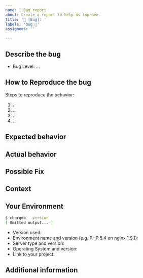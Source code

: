 ```yaml
---
name: 🐛 Bug report
about: Create a report to help us improve.
title: '🐛 [Bug]: '
labels: 'bug 🐛'
assignees: ''

---
```

<!---
  Provide a general summary of the issue in the Title above 
  Examples:
    - "🐛 [Bug]: Segmentation fault when ..."
    - "🐛 [Bug]: ..."
-->

## Describe the bug
<!---
  Description:
    **Bug Level**
      🔥 Critical :
        - If the program has corrupted the database
        - If the software no longer launches
      🚨 Major:
        - If the system is running but some requests do not work.
      ⚠️ Minor:
        - If there is not a system failure but a bad behavior.
  Required:
    Yes
-->
- Bug Level: ...

<!---
  Description:
    A clear and concise description of what the bug is.
  Required:
    Yes
-->


## How to Reproduce the bug
<!---
  Description:
    Provide the steps to reproduce the bug
  Required:
    Yes (if possible)
-->
Steps to reproduce the behavior:
1. ...
2. ...
3. ...
4. ...

## Expected behavior
<!---
  Description:
    Tell us what should happen
  Required:
    No
-->

## Actual behavior
<!---
  Description:
    Tell us what happens instead
  Required:
    No
-->

## Possible Fix
<!---
  Description:
    Not obligatory, but suggest a fix/reason for the bug.
  Required:
    No
-->

## Context
<!--- 
  Description:
    How has this bug affected you? What were you trying to accomplish ?
  Required:
    No
-->

## Your Environment
<!---
  Description:
    Provide the output of this command
  Required:
    Yes (unless you can't run this command)
-->
```bash
$ cborgdb --version
[ Omitted output... ]
```

<!--- 
  Description:
    Include as many relevant details about the environment.
  Required:
    No, but highly recommended, if you want help quickly
-->
- Version used:
- Environment name and version (e.g. PHP 5.4 on nginx 1.9.1):
- Server type and version:
- Operating System and version:
- Link to your project:

## Additional information
<!--- 
  Description:
    Add any other information about the problem here.
  Required:
    No
-->